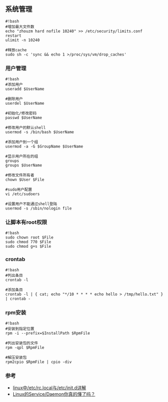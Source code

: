 ## 系统管理
```
#!bash
#增加最大文件数
echo "zhouzm hard nofile 10240" >> /etc/security/limits.conf
restart
ulimit -n 10240

#释放cache
sudo sh -c 'sync && echo 1 >/proc/sys/vm/drop_caches'
```
### 用户管理
```
#!bash
#添加用户
useradd $UserName

#删除用户
userdel $UserName

#初始化/修改密码
passwd $UserName

#修改用户的默认shell
usermod -s /bin/bash $UserName

#添加用户到一个组
usermod -a -G $GroupName $UserName

#显示用户所在的组
groups
groups $UserName

#修改文件所有者
chown $User $File

#sudo用户配置
vi /etc/sudoers

#设置用户不能通过shell登陆
usermod -s /sbin/nologin file
```

### 让脚本有root权限
```
#!bash
sudo chown root $File
sudo chmod 770 $File
sudo chmod g+s $File
```

### crontab
```
#!bash
#列出条目
crontab -l

#添加条目
crontab -l | { cat; echo "*/10 * * * * echo hello > /tmp/hello.txt" } | crontab -
```
### rpm安装
```
#!bash
#安装到指定位置
rpm -i --prefix=$InstallPath $RpmFile

#列出安装包的文件
rpm -qpl $RpmFile

#解压安装包
rpm2cpio $RpmFile | cpio -div
```

### 参考
* [linux中/etc/rc.local与/etc/init.d详解](http://www.jbxue.com/LINUXjishu/27489.html)
* [Linux的Service/Daemon你真的懂了吗？](http://www.cnblogs.com/itech/archive/2011/08/22/2149684.html)